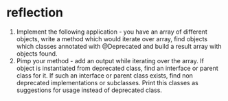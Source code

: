 # reflection

1. Implement the following application - you have an array of different objects, write a method which would iterate over array, find objects which classes annotated with @Deprecated and build a result array with objects found.
2. Pimp your method - add an output while iterating over the array. If object is instantiated from deprecated class, find an interface or parent class for it. If such an interface or parent class exists, find non deprecated implementations or subclasses. Print this classes as suggestions for usage instead of deprecated class.

